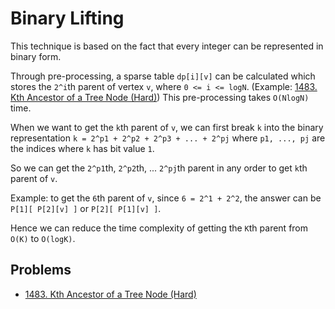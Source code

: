 # Binary Lifting

This technique is based on the fact that every integer can be represented in binary form.

Through pre-processing, a sparse table `dp[i][v]` can be calculated which stores the `2^i`th parent of vertex `v`, where `0 <= i <= logN`. (Example: [1483. Kth Ancestor of a Tree Node \(Hard\)](https://leetcode.com/problems/kth-ancestor-of-a-tree-node/)) This pre-processing takes `O(NlogN)` time.

When we want to get the `k`th parent of `v`, we can first break `k` into the binary representation `k = 2^p1 + 2^p2 + 2^p3 + ... + 2^pj` where `p1, ..., pj` are the indices where `k` has bit value `1`.

So we can get the `2^p1`th, `2^p2`th, ... `2^pj`th parent in any order to get `k`th parent of `v`.

Example: to get the `6`th parent of `v`, since `6 = 2^1 + 2^2`, the answer can be `P[1][ P[2][v] ]` or `P[2][ P[1][v] ]`.

Hence we can reduce the time complexity of getting the `K`th parent from `O(K)` to `O(logK)`.

## Problems

* [1483. Kth Ancestor of a Tree Node \(Hard\)](https://leetcode.com/problems/kth-ancestor-of-a-tree-node/)


